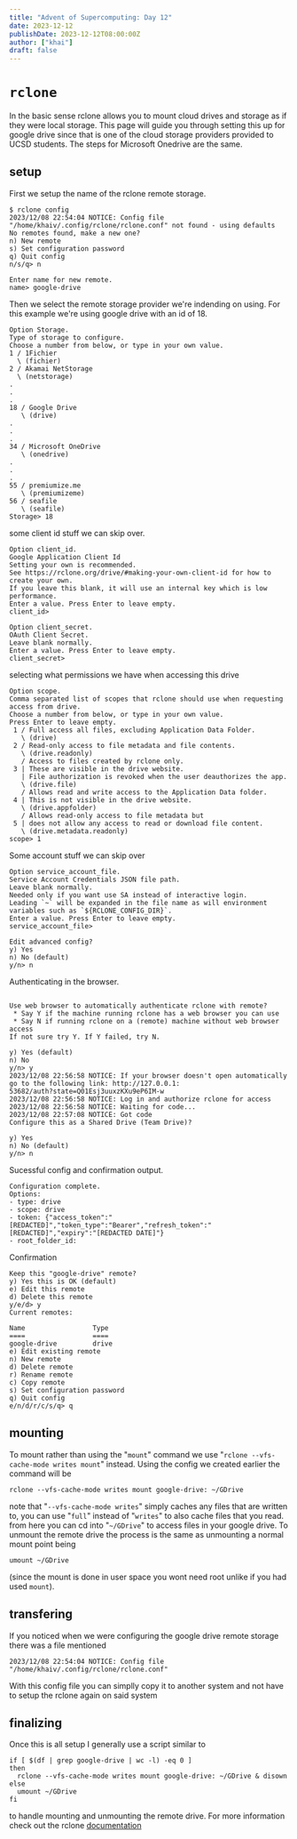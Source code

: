 ```yaml
---
title: "Advent of Supercomputing: Day 12"
date: 2023-12-12
publishDate: 2023-12-12T08:00:00Z
author: ["khai"]
draft: false
---
```


# `rclone`

In the basic sense rclone allows you to mount cloud drives and storage as if they were local storage. This page will guide you through setting this up for google drive since that is one of the cloud storage providers provided to UCSD students. The steps for Microsoft Onedrive are the same.

## setup
First we setup the name of the rclone remote storage.
```
$ rclone config
2023/12/08 22:54:04 NOTICE: Config file "/home/khaiv/.config/rclone/rclone.conf" not found - using defaults
No remotes found, make a new one?
n) New remote
s) Set configuration password
q) Quit config
n/s/q> n

Enter name for new remote.
name> google-drive
```
Then we select the remote storage provider we're indending on using. For this example we're using google drive with an id of 18.
```
Option Storage.
Type of storage to configure.
Choose a number from below, or type in your own value.
1 / 1Fichier
  \ (fichier)
2 / Akamai NetStorage
  \ (netstorage)
.
.
.
18 / Google Drive
   \ (drive)
.
.
.
34 / Microsoft OneDrive
   \ (onedrive)
.
.
.
55 / premiumize.me
   \ (premiumizeme)
56 / seafile
   \ (seafile)
Storage> 18
```
some client id stuff we can skip over.
```
Option client_id.
Google Application Client Id
Setting your own is recommended.
See https://rclone.org/drive/#making-your-own-client-id for how to create your own.
If you leave this blank, it will use an internal key which is low performance.
Enter a value. Press Enter to leave empty.
client_id>

Option client_secret.
OAuth Client Secret.
Leave blank normally.
Enter a value. Press Enter to leave empty.
client_secret>
```

selecting what permissions we have when accessing this drive
```
Option scope.
Comma separated list of scopes that rclone should use when requesting access from drive.
Choose a number from below, or type in your own value.
Press Enter to leave empty.
 1 / Full access all files, excluding Application Data Folder.
   \ (drive)
 2 / Read-only access to file metadata and file contents.
   \ (drive.readonly)
   / Access to files created by rclone only.
 3 | These are visible in the drive website.
   | File authorization is revoked when the user deauthorizes the app.
   \ (drive.file)
   / Allows read and write access to the Application Data folder.
 4 | This is not visible in the drive website.
   \ (drive.appfolder)
   / Allows read-only access to file metadata but
 5 | does not allow any access to read or download file content.
   \ (drive.metadata.readonly)
scope> 1
```
Some account stuff we can skip over
```
Option service_account_file.
Service Account Credentials JSON file path.
Leave blank normally.
Needed only if you want use SA instead of interactive login.
Leading `~` will be expanded in the file name as will environment variables such as `${RCLONE_CONFIG_DIR}`.
Enter a value. Press Enter to leave empty.
service_account_file>

Edit advanced config?
y) Yes
n) No (default)
y/n> n
```
Authenticating in the browser.
```

Use web browser to automatically authenticate rclone with remote?
 * Say Y if the machine running rclone has a web browser you can use
 * Say N if running rclone on a (remote) machine without web browser access
If not sure try Y. If Y failed, try N.

y) Yes (default)
n) No
y/n> y
2023/12/08 22:56:58 NOTICE: If your browser doesn't open automatically go to the following link: http://127.0.0.1:
53682/auth?state=Q01Esj3uuxzKXu9eP6IM-w
2023/12/08 22:56:58 NOTICE: Log in and authorize rclone for access
2023/12/08 22:56:58 NOTICE: Waiting for code...
2023/12/08 22:57:08 NOTICE: Got code
Configure this as a Shared Drive (Team Drive)?

y) Yes
n) No (default)
y/n> n
```
Sucessful config and confirmation output.
```
Configuration complete.
Options:
- type: drive
- scope: drive
- token: {"access_token":"[REDACTED]","token_type":"Bearer","refresh_token":"[REDACTED]","expiry":"[REDACTED DATE]"}
- root_folder_id:
```
Confirmation
```
Keep this "google-drive" remote?
y) Yes this is OK (default)
e) Edit this remote
d) Delete this remote
y/e/d> y
Current remotes:

Name                 Type
====                 ====
google-drive         drive
e) Edit existing remote
n) New remote
d) Delete remote
r) Rename remote
c) Copy remote
s) Set configuration password
q) Quit config
e/n/d/r/c/s/q> q
```

## mounting
To mount rather than using the "`mount`" command we use "`rclone --vfs-cache-mode writes mount`" instead. Using the config we created earlier the command will be 
```
rclone --vfs-cache-mode writes mount google-drive: ~/GDrive
```
note that "`--vfs-cache-mode writes`" simply caches any files that are written to, you can use "`full`" instead of "`writes`" to also cache files that you read.
from here you can cd into "`~/GDrive`" to access files in your google drive. To unmount the remote drive the process is the same as unmounting a normal mount point being 
```
umount ~/GDrive
```
(since the mount is done in user space you wont need root unlike if you had used `mount`).

## transfering
If you noticed when we were configuring the google drive remote storage there was a file mentioned
```
2023/12/08 22:54:04 NOTICE: Config file "/home/khaiv/.config/rclone/rclone.conf"
```
With this config file you can simplly copy it to another system and not have to setup the rclone again on said system

## finalizing
Once this is all setup I generally use a script similar to 
```
if [ $(df | grep google-drive | wc -l) -eq 0 ]
then
  rclone --vfs-cache-mode writes mount google-drive: ~/GDrive & disown
else
  umount ~/GDrive
fi
```
to handle mounting and unmounting the remote drive. For more information check out the rclone [documentation](https://rclone.org/docs/)
